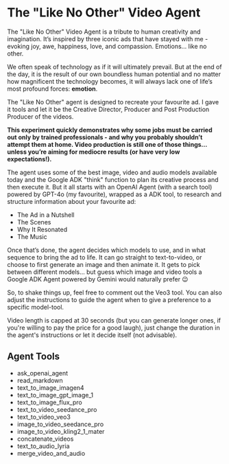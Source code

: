 # The "Like No Other" Video Agent 
The "Like No Other" Video Agent is a tribute to human creativity and imagination. It’s inspired by three iconic ads that have stayed with me - evoking joy, awe, happiness, love, and compassion. Emotions… like no other.

We often speak of technology as if it will ultimately prevail. But at the end of the day, it is the result of our own boundless human potential and no matter how magnificent the technology becomes, it will always lack one of life’s most profound forces: **emotion**. 

The "Like No Other" agent is designed to recreate your favourite ad. I gave it tools and let it be the Creative Director, Producer and Post Production Producer of the videos.

**This experiment quickly demonstrates why some jobs must be carried out only by trained professionals - and why you probably shouldn’t attempt them at home. Video production is still one of those things… unless you’re aiming for mediocre results (or have very low expectations!).**

The agent uses some of the best image, video and audio models available today and the Google ADK "think" function to plan its creative process and then execute it. But it all starts with an OpenAI Agent (with a search tool) powered by GPT-4o (my favourite), wrapped as a ADK tool, to research and structure information about your favourite ad:

* The Ad in a Nutshell
* The Scenes
* Why It Resonated
* The Music

Once that’s done, the agent decides which models to use, and in what sequence to bring the ad to life. It can go straight to text-to-video, or choose to first generate an image and then animate it. It gets to pick between different models… but guess which image and video tools a Google ADK Agent powered by Gemini would naturally prefer 😉 

So, to shake things up, feel free to comment out the Veo3 tool. You can also adjust the instructions to guide the agent when to give a preference to a specific model-tool. 

Video length is capped at 30 seconds (but you can generate longer ones, if you're willing to pay the price for a good laugh), just change the duration in the agent's instructions or let it decide itself (not advisable).

## Agent Tools

* ask_openai_agent
* read_markdown
* text_to_image_imagen4
* text_to_image_gpt_image_1
* text_to_image_flux_pro
* text_to_video_seedance_pro
* text_to_video_veo3
* image_to_video_seedance_pro
* image_to_video_kling2_1_mater
* concatenate_videos
* text_to_audio_lyria
* merge_video_and_audio
